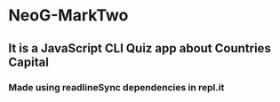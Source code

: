 # NeoG-MarkTwo

## It is a JavaScript CLI Quiz app about Countries Capital
### Made using readlineSync dependencies in repl.it
